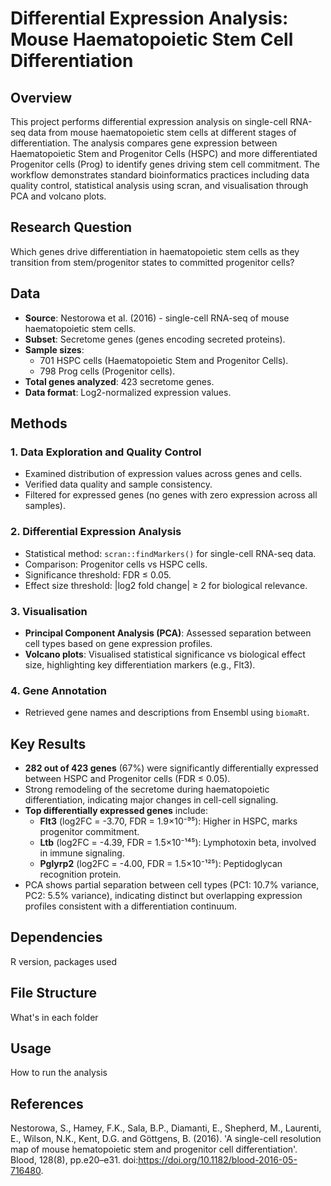 # Differential Expression Analysis: Mouse Haematopoietic Stem Cell Differentiation


## Overview
This project performs differential expression analysis on single-cell RNA-seq data from mouse haematopoietic stem cells at different stages of differentiation. The analysis compares gene expression between Haematopoietic Stem and Progenitor Cells (HSPC) and more differentiated Progenitor cells (Prog) to identify genes driving stem cell commitment. The workflow demonstrates standard bioinformatics practices including data quality control, statistical analysis using scran, and visualisation through PCA and volcano plots.


## Research Question
Which genes drive differentiation in haematopoietic stem cells as they transition from stem/progenitor states to committed progenitor cells?


## Data
- **Source**: Nestorowa et al. (2016) - single-cell RNA-seq of mouse haematopoietic stem cells.
- **Subset**: Secretome genes (genes encoding secreted proteins).
- **Sample sizes**: 
  - 701 HSPC cells (Haematopoietic Stem and Progenitor Cells).
  - 798 Prog cells (Progenitor cells).
- **Total genes analyzed**: 423 secretome genes.
- **Data format**: Log2-normalized expression values.


## Methods
### 1. Data Exploration and Quality Control
- Examined distribution of expression values across genes and cells.
- Verified data quality and sample consistency.
- Filtered for expressed genes (no genes with zero expression across all samples).

### 2. Differential Expression Analysis
- Statistical method: `scran::findMarkers()` for single-cell RNA-seq data.
- Comparison: Progenitor cells vs HSPC cells.
- Significance threshold: FDR ≤ 0.05.
- Effect size threshold: |log2 fold change| ≥ 2 for biological relevance.

### 3. Visualisation
- **Principal Component Analysis (PCA)**: Assessed separation between cell types based on gene expression profiles.
- **Volcano plots**: Visualised statistical significance vs biological effect size, highlighting key differentiation markers (e.g., Flt3).

### 4. Gene Annotation
- Retrieved gene names and descriptions from Ensembl using `biomaRt`.


## Key Results
- **282 out of 423 genes** (67%) were significantly differentially expressed between HSPC and Progenitor cells (FDR ≤ 0.05).
- Strong remodeling of the secretome during haematopoietic differentiation, indicating major changes in cell-cell signaling.
- **Top differentially expressed genes** include:
  - **Flt3** (log2FC = -3.70, FDR = 1.9×10⁻⁹⁵): Higher in HSPC, marks progenitor commitment.
  - **Ltb** (log2FC = -4.39, FDR = 1.5×10⁻¹⁴⁵): Lymphotoxin beta, involved in immune signaling.
  - **Pglyrp2** (log2FC = -4.00, FDR = 1.5×10⁻¹²⁵): Peptidoglycan recognition protein.
- PCA shows partial separation between cell types (PC1: 10.7% variance, PC2: 5.5% variance), indicating distinct but overlapping expression profiles consistent with a differentiation continuum.


## Dependencies
R version, packages used


## File Structure
What's in each folder


## Usage
How to run the analysis


## References
Nestorowa, S., Hamey, F.K., Sala, B.P., Diamanti, E., Shepherd, M., Laurenti, E., Wilson, N.K., Kent, D.G. and Göttgens, B. (2016). 'A single-cell resolution map of mouse hematopoietic stem and progenitor cell differentiation'. Blood, 128(8), pp.e20–e31. doi:https://doi.org/10.1182/blood-2016-05-716480.

